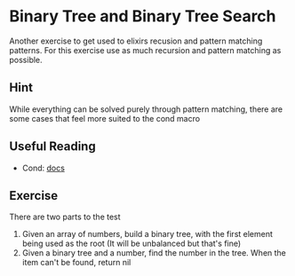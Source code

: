 # Binary Tree and Binary Tree Search

Another exercise to get used to elixirs recusion and pattern matching patterns. For this exercise use as much recursion and pattern matching as possible.

## Hint

While everything can be solved purely through pattern matching, there are some cases that feel more suited to the cond macro

## Useful Reading

- Cond: [docs](https://hexdocs.pm/elixir/1.17.0/Kernel.SpecialForms.html#cond/1)

## Exercise

There are two parts to the test

1. Given an array of numbers, build a binary tree, with the first element being used as the root (It will be unbalanced but that's fine)
2. Given a binary tree and a number, find the number in the tree. When the item can't be found, return nil

